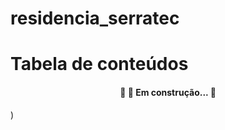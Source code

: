 # residencia_serratec
Tabela de conteúdos
=================
<!--ts-->
<h4 align="center"> 
	🚧  🚀 Em construção...  🚧
</h4>

 )
   
<!--te-->
